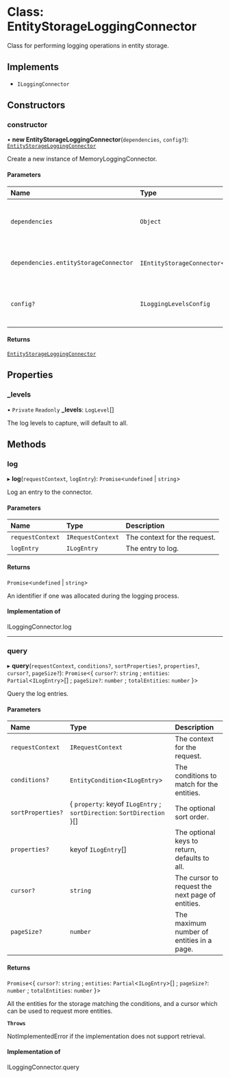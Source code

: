 # Class: EntityStorageLoggingConnector

Class for performing logging operations in entity storage.

## Implements

- `ILoggingConnector`

## Constructors

### constructor

• **new EntityStorageLoggingConnector**(`dependencies`, `config?`): [`EntityStorageLoggingConnector`](EntityStorageLoggingConnector.md)

Create a new instance of MemoryLoggingConnector.

#### Parameters

| Name                                  | Type                                                                               | Description                                  |
| :------------------------------------ | :--------------------------------------------------------------------------------- | :------------------------------------------- |
| `dependencies`                        | `Object`                                                                           | The dependencies for the logging connector.  |
| `dependencies.entityStorageConnector` | `IEntityStorageConnector`\<[`IEntityLogEntry`](../interfaces/IEntityLogEntry.md)\> | The entity storage connector dependency.     |
| `config?`                             | `ILoggingLevelsConfig`                                                             | The configuration for the logging connector. |

#### Returns

[`EntityStorageLoggingConnector`](EntityStorageLoggingConnector.md)

## Properties

### \_levels

• `Private` `Readonly` **\_levels**: `LogLevel`[]

The log levels to capture, will default to all.

## Methods

### log

▸ **log**(`requestContext`, `logEntry`): `Promise`\<`undefined` \| `string`\>

Log an entry to the connector.

#### Parameters

| Name             | Type              | Description                  |
| :--------------- | :---------------- | :--------------------------- |
| `requestContext` | `IRequestContext` | The context for the request. |
| `logEntry`       | `ILogEntry`       | The entry to log.            |

#### Returns

`Promise`\<`undefined` \| `string`\>

An identifier if one was allocated during the logging process.

#### Implementation of

ILoggingConnector.log

---

### query

▸ **query**(`requestContext`, `conditions?`, `sortProperties?`, `properties?`, `cursor?`, `pageSize?`): `Promise`\<\{ `cursor?`: `string` ; `entities`: `Partial`\<`ILogEntry`\>[] ; `pageSize?`: `number` ; `totalEntities`: `number` }\>

Query the log entries.

#### Parameters

| Name              | Type                                                                    | Description                                      |
| :---------------- | :---------------------------------------------------------------------- | :----------------------------------------------- |
| `requestContext`  | `IRequestContext`                                                       | The context for the request.                     |
| `conditions?`     | `EntityCondition`\<`ILogEntry`\>                                        | The conditions to match for the entities.        |
| `sortProperties?` | \{ `property`: keyof `ILogEntry` ; `sortDirection`: `SortDirection` }[] | The optional sort order.                         |
| `properties?`     | keyof `ILogEntry`[]                                                     | The optional keys to return, defaults to all.    |
| `cursor?`         | `string`                                                                | The cursor to request the next page of entities. |
| `pageSize?`       | `number`                                                                | The maximum number of entities in a page.        |

#### Returns

`Promise`\<\{ `cursor?`: `string` ; `entities`: `Partial`\<`ILogEntry`\>[] ; `pageSize?`: `number` ; `totalEntities`: `number` }\>

All the entities for the storage matching the conditions,
and a cursor which can be used to request more entities.

**`Throws`**

NotImplementedError if the implementation does not support retrieval.

#### Implementation of

ILoggingConnector.query

